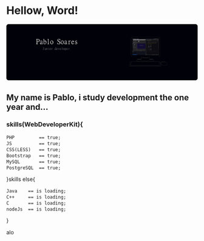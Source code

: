 # Hellow, Word!
 
 ![alt text](https://github.com/idpablo/idpablo/blob/main/img/banner.png)

## My name is Pablo, i study development the one year and...

### skills(WebDeveloperKit){
    
    PHP         == true;
    JS          == true;
    CSS(LESS)   == true;
    Bootstrap   == true;
    MySQL       == true;
    PostgreSQL  == true;

}skills else{

    Java    == is loading;
    C++     == is loading;
    C       == is loading;
    nodeJs  == is loading;
}
<div>
    alo
</div>



